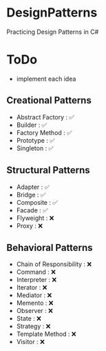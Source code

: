 # DesignPatterns
Practicing Design Patterns in C#

# ToDo
- implement each idea
  
## Creational Patterns
- Abstract Factory : ✅
- Builder : ✅
- Factory Method : ✅
- Prototype : ✅
- Singleton : ✅

## Structural Patterns
- Adapter : ✅
- Bridge : ✅
- Composite : ✅
- Facade : ✅
- Flyweight : ❌
- Proxy : ❌

## Behavioral Patterns
- Chain of Responsibility : ❌
- Command : ❌
- Interpreter : ❌
- Iterator : ❌
- Mediator : ❌
- Memento : ❌
- Observer : ❌
- State : ❌
- Strategy : ❌
- Template Method : ❌
- Visitor : ❌
